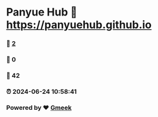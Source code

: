 # Panyue Hub :link: https://panyuehub.github.io 
### :page_facing_up: [2](https://panyuehub.github.io/tag.html) 
### :speech_balloon: 0 
### :hibiscus: 42 
### :alarm_clock: 2024-06-24 10:58:41 
### Powered by :heart: [Gmeek](https://github.com/Meekdai/Gmeek)
